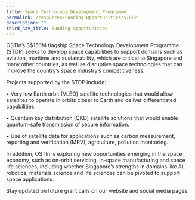 ```yaml
---
title: Space Technology Development Programme
permalink: /resources/Funding-Opportunities/STDP/
description: ""
third_nav_title: Funding Opportunities
---
```

OSTIn’s S$150M flagship Space Technology Development Programme
(STDP) seeks to develop space capabilities to support domains such as
aviation, maritime and sustainability, which are critical to Singapore and
many other countries, as well as disruptive space technologies that can
improve the country’s space industry’s competitiveness.

Projects supported by the STDP include:

• Very low Earth orbit (VLEO) satellite technologies that would
allow satellites to operate in orbits closer to Earth and deliver
differentiated capabilities.

• Quantum key distribution (QKD) satellite solutions that would
enable quantum-safe transmission of secure information.

• Use of satellite data for applications such as carbon
measurement, reporting and verification (MRV), agriculture,
pollution monitoring.

In addition, OSTIn is exploring new opportunities emerging in the space
economy, such as on-orbit servicing, in-space manufacturing and space
life sciences, including whether Singapore’s strengths in domains like AI,
robotics, materials science and life sciences can be pivoted to support
space applications.

Stay updated on future grant calls on our website and social media pages.